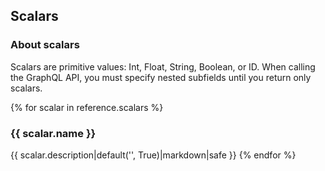 ## Scalars

### About scalars
Scalars are primitive values: Int, Float, String, Boolean, or ID. When calling 
the GraphQL API, you must specify nested subfields until you return only scalars.

{% for scalar in reference.scalars %}
### {{ scalar.name }}
{{ scalar.description|default('', True)|markdown|safe }}
{% endfor %}
